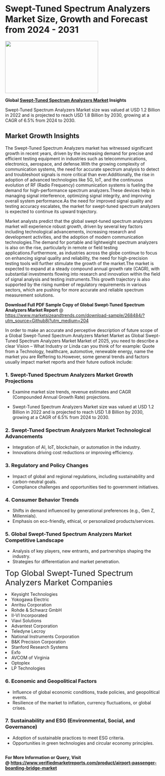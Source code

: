 <H1>Swept-Tuned Spectrum Analyzers Market Size, Growth and Forecast from 2024 - 2031</H1><img class="aligncenter size-medium wp-image-584254" src="https://thirdeyenews.in/wp-content/uploads/2024/09/Global-Market-Research-300x168.jpeg" alt="" width="300" height="168" /><p><strong>Global&nbsp;<a href="https://www.marketsizeandtrends.com/download-sample/268484/?utm_source=Github8j?utm_medium=204">Swept-Tuned Spectrum Analyzers Market</a> Insights</strong></p><p>Swept-Tuned Spectrum Analyzers Market size was valued at USD 1.2 Billion in 2022 and is projected to reach USD 1.8 Billion by 2030, growing at a CAGR of 6.5% from 2024 to 2030.</p><p><h2>Market Growth Insights</h2> <p>The Swept-Tuned Spectrum Analyzers market has witnessed significant growth in recent years, driven by the increasing demand for precise and efficient testing equipment in industries such as telecommunications, electronics, aerospace, and defense.With the growing complexity of communication systems, the need for accurate spectrum analysis to detect and troubleshoot signals is more critical than ever.Additionally, the rise in adoption of advanced technologies like 5G, IoT, and the continuous evolution of RF (Radio Frequency) communication systems is fueling the demand for high-performance spectrum analyzers.These devices help in managing signal interference, optimizing signal integrity, and improving overall system performance.As the need for improved signal quality and testing accuracy escalates, the market for swept-tuned spectrum analyzers is expected to continue its upward trajectory.</p> <p>Market analysts predict that the global swept-tuned spectrum analyzers market will experience robust growth, driven by several key factors including technological advancements, increasing research and development activities, and the adoption of modern communication technologies.The demand for portable and lightweight spectrum analyzers is also on the rise, particularly in remote or field testing applications.Furthermore, as industries across the globe continue to focus on enhancing signal quality and reliability, the need for high-precision testing tools will further stimulate the growth of the market.The market is expected to expand at a steady compound annual growth rate (CAGR), with substantial investments flowing into research and innovation within the field of signal analysis and testing instruments.This growth trajectory is also supported by the rising number of regulatory requirements in various sectors, which are pushing for more accurate and reliable spectrum measurement solutions.</p> <p><span class=""><strong>Download Full PDF Sample Copy of Global Swept-Tuned Spectrum Analyzers Market Report</strong> @ <a href="https://www.marketsizeandtrends.com/download-sample/268484/?utm_source=Github8j?utm_medium=204" target="_blank">https://www.marketsizeandtrends.com/download-sample/268484/?utm_source=Github8j?utm_medium=204</a></span></p><p>In order to make an accurate and perceptive description of future scope of a Global&nbsp;Swept-Tuned Spectrum Analyzers Market Market as Global&nbsp;Swept-Tuned Spectrum Analyzers Market Market of 2025, you need to describe a clear Vision &ndash; What Industry or Linda can you think of for example: Quote from a Technology, healthcare, automotive, renewable energy, name the market you are Reffering to.However, some general trends and factors usually impact market reports and their future outlook include:</p><h3>1.&nbsp;<strong>Swept-Tuned Spectrum Analyzers Market Growth Projections</strong></h3><ul><li>Examine market size trends, revenue estimates and CAGR (Compounded Annual Growth Rate) projections.</li><li><p>Swept-Tuned Spectrum Analyzers Market size was valued at USD 1.2 Billion in 2022 and is projected to reach USD 1.8 Billion by 2030, growing at a CAGR of 6.5% from 2024 to 2030.</p></li></ul><h3>2.&nbsp;<strong>Swept-Tuned Spectrum Analyzers Market Technological Advancements</strong></h3><ul><li>Integration of AI, IoT, blockchain, or automation in the industry.</li><li>Innovations driving cost reductions or improving efficiency.</li></ul><h3>3.&nbsp;<strong>Regulatory and Policy Changes</strong></h3><ul><li>Impact of global and regional regulations, including sustainability and carbon-neutral goals.</li><li>Compliance challenges and opportunities tied to government initiatives.</li></ul><h3>4.&nbsp;<strong>Consumer Behavior Trends</strong></h3><ul><li>Shifts in demand influenced by generational preferences (e.g., Gen Z, Millennials).</li><li>Emphasis on eco-friendly, ethical, or personalized products/services.</li></ul><h3>5.&nbsp;<strong>Global Swept-Tuned Spectrum Analyzers Market Competitive Landscape</strong></h3><ul><li>Analysis of key players, new entrants, and partnerships shaping the industry.</li><li>Strategies for differentiation and market penetration.</li></ul><p data-pm-slice="1 1 []"><span style="color: inherit; font-family: inherit; font-size: 25px;">Top Global Swept-Tuned Spectrum Analyzers Market Companies</span></p><div class="" data-test-id=""><p><li>Keysight Technologies</li><li> Yokogawa Electric</li><li> Anritsu Corporation</li><li> Rohde & Schwarz GmbH</li><li> II-VI Incorporated</li><li> Viavi Solutions</li><li> Advantest Corporation</li><li> Teledyne Lecroy</li><li> National Instruments Corporation</li><li> B&K Precision Corporation</li><li> Stanford Research Systems</li><li> Exfo</li><li> AVCOM of Virginia</li><li> Optoplex</li><li> LP Technologies</li></p></div><h3>6.&nbsp;<strong>Economic and Geopolitical Factors</strong></h3><ul><li>Influence of global economic conditions, trade policies, and geopolitical events.</li><li>Resilience of the market to inflation, currency fluctuations, or global crises.</li></ul><h3>7.&nbsp;<strong>Sustainability and ESG (Environmental, Social, and Governance)</strong></h3><ul><li>Adoption of sustainable practices to meet ESG criteria.</li><li>Opportunities in green technologies and circular economy principles.</li></ul><h2><strong style="font-size: 14px;">For More Information or Query, Visit @&nbsp;</strong><a style="background-color: #ffffff; font-size: 14px;" href="https://www.marketsizeandtrends.com/report/swept-tuned-spectrum-analyzers-market/" target="_blank">https://www.verifiedmarketreports.com/product/airport-passenger-boarding-bridge-market</a></h2>